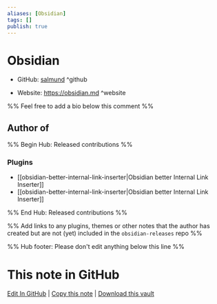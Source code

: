 ```yaml
---
aliases: [Obsidian]
tags: []
publish: true
---
```


# Obsidian

- GitHub: [salmund](https://github.com/salmund/) ^github
<!-- - Discord: `@` ^discord-->
- Website: <https://obsidian.md> ^website
<!-- - [[Publish sites|Publish site]]: <https://> ^publish-->

%% Feel free to add a bio below this comment %%

## Author of

%% Begin Hub: Released contributions %%

### Plugins

- [[obsidian-better-internal-link-inserter|Obsidian better Internal Link Inserter]]
- [[obsidian-better-internal-link-inserter|Obsidian better Internal Link Inserter]]

%% End Hub: Released contributions %%

%% Add links to any plugins, themes or other notes that the author has created but are not (yet) included in the `obsidian-releases` repo %%

<!--
### Unlisted plugins
-->

<!--
### Others
-->

<!--
## Sponsor this author
-->

<!-- - [[GitHub sponsors]]: [Sponsor @salmund on GitHub Sponsors](https://github.com/sponsors/salmund) ^github-sponsor-->
<!-- - [[Buy me a coffee]]: <https://> ^buy-me-a-coffee-->
<!-- - [[PayPal]]: <https://> ^paypal-->
<!-- - [[Patreon]]: <https://> ^patreon-->

<!--
## Follow this author
-->

<!-- - [[YouTube Channels|On YouTube]]: <https://> ^youtube-->
<!-- - Twitter: <https://> ^twitter-->
<!-- - ... -->

%% Hub footer: Please don't edit anything below this line %%

# This note in GitHub

<span class="git-footer">[Edit In GitHub](https://github.dev/obsidian-community/obsidian-hub/blob/main/01%20-%20Community/People/salmund.md "git-hub-edit-note") | [Copy this note](https://raw.githubusercontent.com/obsidian-community/obsidian-hub/main/01%20-%20Community/People/salmund.md "git-hub-copy-note") | [Download this vault](https://github.com/obsidian-community/obsidian-hub/archive/refs/heads/main.zip "git-hub-download-vault") </span>
